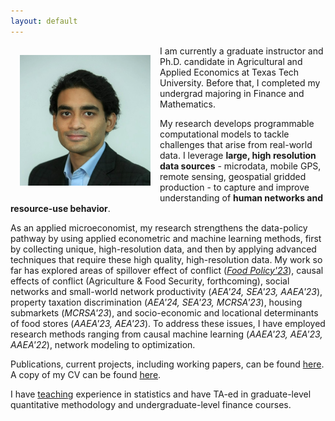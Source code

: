 ```yaml
---
layout: default
---
```

<img style="width=209px;height=209px;float:left;padding:15px;"
src="/images/photo.jpg" alt="" width="209" height="209">

I am currently a graduate instructor and Ph.D. candidate in Agricultural and Applied Economics at Texas Tech University. Before that, I completed my undergrad majoring in Finance and Mathematics. 

My research develops programmable computational models to tackle challenges that arise from real-world data. I leverage **large, high resolution data sources** - microdata, mobile GPS, remote sensing, geospatial gridded production - to capture and improve understanding of **human networks and resource-use behavior**. 

As an applied microeconomist, my research strengthens the data-policy pathway by using applied econometric and machine learning methods, first by collecting unique, high-resolution data, and then by applying advanced techniques that require these high quality, high-resolution data. My work so far has explored areas of spillover effect of conflict (*[Food Policy'23](https://www.sciencedirect.com/science/article/pii/S0306919223000155?via%3Dihub)*), causal  effects of conflict (Agriculture & Food Security, forthcoming), social networks and small-world network productivity (*AEA'24, SEA'23, AAEA'23*), property taxation discrimination (*AEA'24, SEA'23, MCRSA'23*), housing submarkets (*MCRSA'23*), and socio-economic and locational determinants of food stores (*AAEA'23, AEA'23*). To address these issues, I have employed research methods ranging from causal machine learning (*AAEA'23, AEA'23, AAEA'22*), network modeling to optimization. 

Publications, current projects, including working papers, can be found [here](/research/). A copy of my CV can be found [here](/FuadSyed_CV_04152023.pdf). 

I have [teaching](/teaching/) experience in statistics and have TA-ed in graduate-level quantitative methodology and undergraduate-level finance courses. 


<!--- My research output and approaches do not fit into a single category. While focused on centralized themes, I attempt to bridge several fields and methodologies. My empirical style is more like that of an applied economist using rigorous empirical approaches to answer questions that enjoy currency. In general, my research involves rigorous modeling coupled with complex, high-resolution data providing a deep understanding of individual behavior. --->

